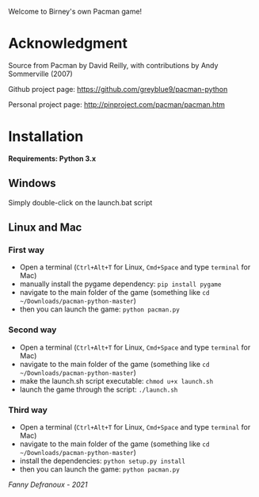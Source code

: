 Welcome to Birney's own Pacman game!

# Acknowledgment
Source from Pacman by David Reilly, with contributions by Andy Sommerville (2007)

Github project page:
https://github.com/greyblue9/pacman-python

Personal project page:
http://pinproject.com/pacman/pacman.htm

# Installation

**Requirements: Python 3.x**

## Windows
Simply double-click on the launch.bat script

## Linux and Mac

### First way
* Open a terminal (```Ctrl+Alt+T``` for Linux, ```Cmd+Space``` and type ```terminal``` for Mac)
* manually install the pygame dependency: ```pip install pygame```
* navigate to the main folder of the game (something like ```cd ~/Downloads/pacman-python-master```)
* then you can launch the game: ```python pacman.py```

### Second way
* Open a terminal (```Ctrl+Alt+T``` for Linux, ```Cmd+Space``` and type ```terminal``` for Mac)
* navigate to the main folder of the game (something like ```cd ~/Downloads/pacman-python-master```)
* make the launch.sh script executable: ```chmod u+x launch.sh```
* launch the game through the script: ```./launch.sh```

### Third way
* Open a terminal (```Ctrl+Alt+T``` for Linux, ```Cmd+Space``` and type ```terminal``` for Mac)
* navigate to the main folder of the game (something like ```cd ~/Downloads/pacman-python-master```)
* install the dependencies: ```python setup.py install```
* then you can launch the game: ```python pacman.py```

*Fanny Defranoux - 2021*